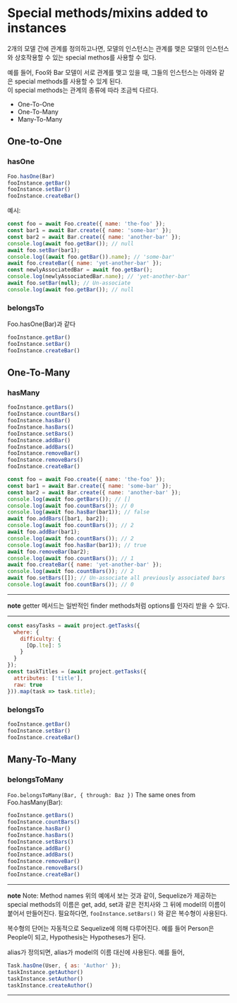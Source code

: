 # Special methods/mixins added to instances

2개의 모델 간에 관계를 정의하고나면, 모델의 인스턴스는 관계를 맺은 모델의 인스턴스와 상호작용할 수 있는 special methos를 사용할 수 있다.

예를 들어, Foo와 Bar 모델이 서로 관계를 맺고 있을 때, 그들의 인스턴스는 아래와 같은 special methods를 사용할 수 있게 된다.  
이 special methods는 관계의 종류에 따라 조금씩 다르다. 

- One-To-One
- One-To-Many
- Many-To-Many

## One-to-One 

### hasOne

```js
Foo.hasOne(Bar)
fooInstance.getBar()
fooInstance.setBar()
fooInstance.createBar()
```
예시: 

```js
const foo = await Foo.create({ name: 'the-foo' });
const bar1 = await Bar.create({ name: 'some-bar' });
const bar2 = await Bar.create({ name: 'another-bar' });
console.log(await foo.getBar()); // null
await foo.setBar(bar1);
console.log((await foo.getBar()).name); // 'some-bar'
await foo.createBar({ name: 'yet-another-bar' });
const newlyAssociatedBar = await foo.getBar();
console.log(newlyAssociatedBar.name); // 'yet-another-bar'
await foo.setBar(null); // Un-associate
console.log(await foo.getBar()); // null
```

### belongsTo


Foo.hasOne(Bar)과 같다
```js
fooInstance.getBar()
fooInstance.setBar()
fooInstance.createBar()
```
## One-To-Many

### hasMany

```js
fooInstance.getBars()
fooInstance.countBars()
fooInstance.hasBar()
fooInstance.hasBars()
fooInstance.setBars()
fooInstance.addBar()
fooInstance.addBars()
fooInstance.removeBar()
fooInstance.removeBars()
fooInstance.createBar()
```
```js
const foo = await Foo.create({ name: 'the-foo' });
const bar1 = await Bar.create({ name: 'some-bar' });
const bar2 = await Bar.create({ name: 'another-bar' });
console.log(await foo.getBars()); // []
console.log(await foo.countBars()); // 0
console.log(await foo.hasBar(bar1)); // false
await foo.addBars([bar1, bar2]);
console.log(await foo.countBars()); // 2
await foo.addBar(bar1);
console.log(await foo.countBars()); // 2
console.log(await foo.hasBar(bar1)); // true
await foo.removeBar(bar2);
console.log(await foo.countBars()); // 1
await foo.createBar({ name: 'yet-another-bar' });
console.log(await foo.countBars()); // 2
await foo.setBars([]); // Un-associate all previously associated bars
console.log(await foo.countBars()); // 0
```

---
**note**
getter 메서드는 일반적인 finder methods처럼 options를 인자리 받을 수 있다.

---

```js
const easyTasks = await project.getTasks({
  where: {
    difficulty: {
      [Op.lte]: 5
    }
  }
});
const taskTitles = (await project.getTasks({
  attributes: ['title'],
  raw: true
})).map(task => task.title);
```
### belongsTo
```js
fooInstance.getBar()
fooInstance.setBar()
fooInstance.createBar()
```

## Many-To-Many

### belongsToMany

`Foo.belongsToMany(Bar, { through: Baz })`
The same ones from Foo.hasMany(Bar):

```js
fooInstance.getBars()
fooInstance.countBars()
fooInstance.hasBar()
fooInstance.hasBars()
fooInstance.setBars()
fooInstance.addBar()
fooInstance.addBars()
fooInstance.removeBar()
fooInstance.removeBars()
fooInstance.createBar()
```

---
**note**
Note: Method names
위의 예에서 보는 것과 같이, Sequelize가 제공하는 special methods의 이름은 get, add, set과 같은 전치사와 그 뒤에 model의 이름이 붙어서 만들어진다. 필요하다면, `fooInstance.setBars()` 와 같은 복수형이 사용된다.   

복수형의 단어는 자동적으로 Sequelize에 의해 다루어진다. 예를 들어 Person은 People이 되고, Hypothesis는 Hypotheses가 된다. 

alias가 정의되면, alias가 model의 이름 대신에 사용된다. 
예를 들어,

```js
Task.hasOne(User, { as: 'Author' });
taskInstance.getAuthor()
taskInstance.setAuthor()
taskInstance.createAuthor()
``` 

---